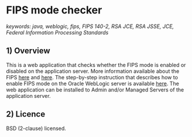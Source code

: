# FIPS mode checker

_keywords: java, weblogic, fips, FIPS 140-2, RSA JCE, RSA JSSE, JCE, Federal Information Processing Standards_

## 1) Overview

This is a web application that checks whether the FIPS mode is enabled or disabled on the application server.
More information available about the FIPS [here](https://www.wolfssl.com/license/fips) and [here](https://en.wikipedia.org/wiki/FIPS_140-2).
The step-by-step instruction that describes how to enable FIPS mode on the Oracle WebLogic server is available [here](https://docs.oracle.com/middleware/1213/wls/SECMG/fips.htm#SECMG768).
The web application can be installed to Admin and/or Managed Servers of the application server.

## 2) Licence
BSD (2-clause) licensed.
